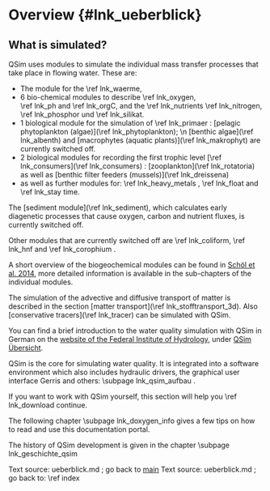 Overview  {#lnk_ueberblick}
=========
 
 
What is simulated?
-------------------

<!-- In der Liste könnte man auch auf die Subpages verlinken
und die Subpages entsprechend anordnen...-->
QSim uses modules to simulate the individual mass transfer processes that 
take place in flowing water. These are:
- The module for the \ref lnk_waerme,
- 6 bio-chemical modules to describe \ref lnk_oxygen,  
  \ref lnk_ph and \ref lnk_orgC, and the \ref lnk_nutrients \ref lnk_nitrogen, 
  \ref lnk_phosphor und \ref lnk_silikat.
- 1 biological module for the simulation of \ref lnk_primaer : 
  [pelagic phytoplankton (algae)](\ref lnk_phytoplankton); \n
  [benthic algae](\ref lnk_albenth) and 
  [macrophytes (aquatic plants)](\ref lnk_makrophyt) are currently switched off.
- 2 biological modules for recording the first trophic level 
  [\ref lnk_consumers](\ref lnk_consumers) : [zooplankton](\ref lnk_rotatoria) 
  as well as [benthic filter feeders (mussels)](\ref lnk_dreissena)
- as well as further modules for: \ref lnk_heavy_metals , 
  \ref lnk_float and \ref lnk_stay time.
  
The [sediment module](\ref lnk_sediment), which calculates early diagenetic 
processes that cause oxygen, carbon and nutrient fluxes, is currently switched 
off.  

Other modules that are currently switched off are \ref lnk_coliform,
\ref lnk_hnf and \ref lnk_corophium .

A short overview of the biogeochemical modules can be found in
<a href="http://bibliothek.bafg.de/webopac/index.asp?detsuche_systematik=online+492" target="_blank">Schöl et al. 2014</a>,
more detailed information is available in the sub-chapters of the individual 
modules.

The simulation of the advective and diffusive transport of matter is 
described in the section [matter transport](\ref lnk_stofftransport_3d).
Also [conservative tracers](\ref lnk_tracer) can be simulated with QSim.

You can find a brief introduction to the water quality simulation with 
QSim in German on the
<a href="http://www.bafg.de/DE/08_Ref/U2/01_mikrobiologie/QSIM/qsim_node.html" target="_blank">
website of the Federal Institute of Hydrology</a>, under 
<a href="http://bibliothek.bafg.de/webopac/index.asp?detsuche_systematik=online+321" target="_blank">
QSim Übersicht</a>.

QSim is the core for simulating water quality.
It is integrated into a software environment which also includes hydraulic 
drivers, the graphical user interface Gerris and others: 
\subpage lnk_qsim_aufbau .

If you want to work with QSim yourself, this section will help you
\ref lnk_download continue.

The following chapter \subpage lnk_doxygen_info gives a few tips on how
to read and use this documentation portal.

The history of QSim development is given in the chapter 
\subpage lnk_geschichte_qsim


Text source: ueberblick.md ; go back to <a href="index.html">main</a>
Text source: ueberblick.md ; go back to: \ref index
 